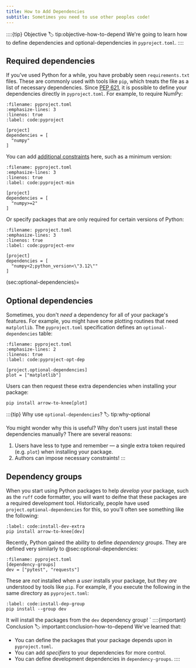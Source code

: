 ```yaml
---
title: How to Add Dependencies
subtitle: Sometimes you need to use other peoples code!
---
```


::::{tip} Objective
:label: tip:objective-how-to-depend
We're going to learn how to define dependencies and optional-dependencies in `pyproject.toml`.
::::

## Required dependencies

If you've used Python for a while, you have probably seen `requirements.txt` files. These are commonly used with tools like `pip`, which treats the file as a list of necessary dependencies. Since [PEP 621](https://peps.python.org/pep-0621/#abstract), it is possible to define your dependencies directly in `pyproject.toml`. For example, to require NumPy:

```{code} toml
:filename: pyproject.toml
:emphasize-lines: 3
:linenos: true
:label: code:pyproject

[project]
dependencies = [
  "numpy"
]
```

You can add [additional constraints](xref:ppug#specifications/dependency-specifiers) here, such as a minimum version:

```{code} toml
:filename: pyproject.toml
:emphasize-lines: 3
:linenos: true
:label: code:pyproject-min

[project]
dependencies = [
  "numpy>=2"
]
```

Or specify packages that are only required for certain versions of Python:

```{code} toml
:filename: pyproject.toml
:emphasize-lines: 3
:linenos: true
:label: code:pyproject-env

[project]
dependencies = [
  "numpy<2;python_version<\"3.12\""
]
```

(sec:optional-dependencies)=

## Optional dependencies

Sometimes, you don't _need_ a dependency for all of your package's features. For example, you might have some plotting routines that need `matplotlib`. The `pyproject.toml` specification defines an `optional-dependencies` table:

```{code} toml
:filename: pyproject.toml
:emphasize-lines: 2
:linenos: true
:label: code:pyproject-opt-dep

[project.optional-dependencies]
plot = ["matplotlib"]
```

Users can then request these extra dependencies when installing your package:

```{code} shell
pip install arrow-to-knee[plot]
```

:::{tip} Why use `optional-dependencies`?
:label: tip:why-optional

You might wonder why this is useful? Why don't users just install these dependencies manually? There are several reasons:

1. Users have less to type and remember — a single extra token required (e.g. `plot`) when installing your package.
2. Authors can impose necessary constraints!
   :::

## Dependency groups

When you start using Python packages to help _develop_ your package, such as the `ruff` code formatter, you will want to deifne that these packages are a required development tool. Historically, people have used `project.optional-dependencies` for this, so you'll often see something like the following:

```{code} shell
:label: code:install-dev-extra
pip install arrow-to-knee[dev]
```

Recently, Python gained the ability to define _dependency groups_. They are defined very similarly to @sec:optional-dependencies:

```{code} toml
:filename: pyproject.toml
[dependency-groups]
dev = ["pytest", "requests"]
```

These are _not_ installed when a _user_ installs your package, but they _are_ understood by tools like `pip`. For example, if you execute the following in the same directory as `pyproject.toml`:

```{code} shell
:label: code:install-dep-group
pip install --group dev
```

It will install the packages from the `dev` dependency group!
`
::::{important} Conclusion
:label: important:conclusion-how-to-depend
We've learned that:

- You can define the packages that your package depends upon in `pyproject.toml`.
- You can add _specifiers_ to your dependencies for more control.
- You can define development dependencies in `dependency-groups`.
  ::::
